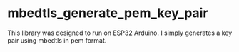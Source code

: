 # mbedtls_generate_pem_key_pair
This library was designed to run on ESP32 Arduino.  I simply generates a key pair using mbedtls in pem format.
